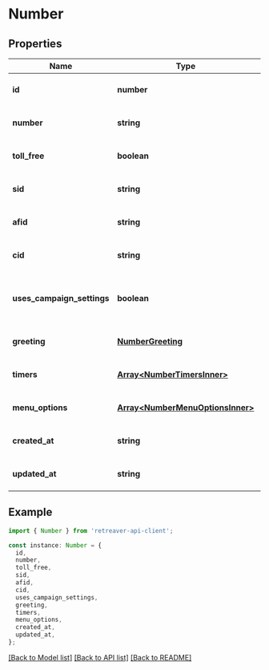 # Number

## Properties

| Name                       | Type                                                                 | Description                           | Notes                             |
| -------------------------- | -------------------------------------------------------------------- | ------------------------------------- | --------------------------------- |
| **id**                     | **number**                                                           |                                       | [optional] [default to undefined] |
| **number**                 | **string**                                                           | The phone number                      | [optional] [default to undefined] |
| **toll_free**              | **boolean**                                                          |                                       | [optional] [default to undefined] |
| **sid**                    | **string**                                                           | Sub ID                                | [optional] [default to undefined] |
| **afid**                   | **string**                                                           | Affiliate ID                          | [optional] [default to undefined] |
| **cid**                    | **string**                                                           | Campaign ID                           | [optional] [default to undefined] |
| **uses_campaign_settings** | **boolean**                                                          | Whether number uses campaign settings | [optional] [default to undefined] |
| **greeting**               | [**NumberGreeting**](NumberGreeting.md)                              |                                       | [optional] [default to undefined] |
| **timers**                 | [**Array&lt;NumberTimersInner&gt;**](NumberTimersInner.md)           |                                       | [optional] [default to undefined] |
| **menu_options**           | [**Array&lt;NumberMenuOptionsInner&gt;**](NumberMenuOptionsInner.md) |                                       | [optional] [default to undefined] |
| **created_at**             | **string**                                                           |                                       | [optional] [default to undefined] |
| **updated_at**             | **string**                                                           |                                       | [optional] [default to undefined] |

## Example

```typescript
import { Number } from 'retreaver-api-client';

const instance: Number = {
  id,
  number,
  toll_free,
  sid,
  afid,
  cid,
  uses_campaign_settings,
  greeting,
  timers,
  menu_options,
  created_at,
  updated_at,
};
```

[[Back to Model list]](../README.md#documentation-for-models) [[Back to API list]](../README.md#documentation-for-api-endpoints) [[Back to README]](../README.md)
